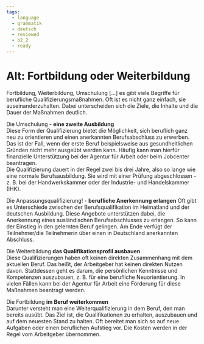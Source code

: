```yaml
---
tags:
  - language
  - grammatik
  - deutsch
  - reviewed
  - b2_2
  - ready
---
```


# Alt: Fortbildung oder Weiterbildung

Fortbildung, Weiterbildung, Umschulung [...] es gibt viele Begriffe für berufliche Qualifizierungsmaßnahmen. Oft ist es nicht ganz einfach, sie auseinanderzuhalten. Dabei unterscheiden sich die Ziele, die Inhalte und die Dauer der Maßnahmen deutlich.

Die Umschulung - __eine zweite Ausbildung__  
Diese Form der Qualifizierung bietet die Möglichkeit, sich beruflich ganz neu zu orientieren und einen anerkannten Berufsabschluss zu erwerben. Das ist der Fall, wenn der erste Beruf beispielsweise aus gesundheitlichen Gründen nicht mehr ausgeübt werden kann. Häufig kann man hierfür finanzielle Unterstützung bei der Agentur für Arbeit oder beim Jobcenter beantragen.  
Die Qualifizierung dauert in der Regel zwei bis drei Jahre, also so lange wie eine normale Berufsausbildung. Sie wird mit einer Prüfung abgeschlossen - z. B. bei der Handwerkskammer oder der Industrie- und Handelskammer (IHK).

Die Anpassungsqualifizierung! - __berufliche Anerkennung erlangen__
Oft gibt es Unterschiede zwischen der Berufsqualifikation im Heimatland und der deutschen Ausbildung. Diese Angebote unterstützen dabei, die Anerkennung eines ausländischen Berufsabschlusses zu erlangen. So kann der Einstieg in den gelernten Beruf gelingen. Am Ende verfügt der Teilnehmer/die Teilnehmerin über einen in Deutschland anerkannten Abschluss.

Die Weiterbildung __das Qualifikationsprofil ausbauen__  
Diese Qualifizierungen haben oft keinen direkten Zusammenhang mit dem aktuellen Beruf. Das heißt, der Arbeitgeber hat keinen direkten Nutzen davon. Stattdessen geht es darum, die persönlichen Kenntnisse und Kompetenzen auszubauen, z. B. für eine berufliche Neuorientierung. In vielen Fällen kann bei der Agentur für Arbeit eine Förderung für diese Maßnahmen beantragt werden.

Die Fortbildung __im Beruf weiterkommen__  
Darunter versteht man eine Weiterqualifizierung in dem Beruf, den man bereits ausübt. Das Ziel ist, die Qualifikationen zu erhalten, auszubauen und auf dem neuesten Stand zu halten. Oft bereitet man sich so auf neue Aufgaben oder einen beruflichen Aufstieg vor. Die Kosten werden in der Regel vom Arbeitgeber übernommen.
